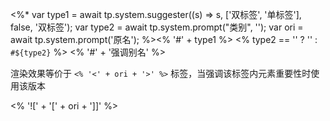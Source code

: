 <%*
var type1 = await tp.system.suggester((s) => s, ['双标签', '单标签'], false, '双标签');
var type2 = await tp.system.prompt("类别", '');
var ori = await tp.system.prompt('原名');
%><% '#' + type1 %> <% type2 == '' ? '' : `#${type2}` %> <% '#' + '强调别名' %>

渲染效果等价于 `<% '<' + ori + '>' %>` 标签，当强调该标签内元素重要性时使用该版本

<% '![' + '[' + ori + ']]' %>